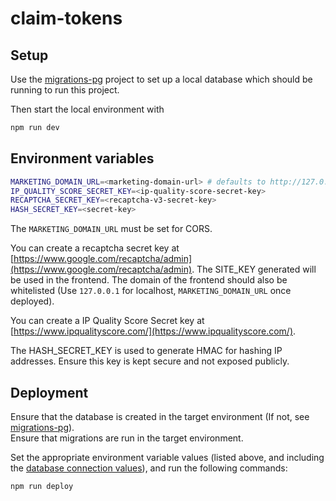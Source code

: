 # claim-tokens

## Setup

Use the [migrations-pg](../migrations-pg) project to set up a local database which should be running to run this project.

Then start the local environment with

```sh
npm run dev
```

## Environment variables

```sh
MARKETING_DOMAIN_URL=<marketing-domain-url> # defaults to http://127.0.0.1:3001
IP_QUALITY_SCORE_SECRET_KEY=<ip-quality-score-secret-key>
RECAPTCHA_SECRET_KEY=<recaptcha-v3-secret-key>
HASH_SECRET_KEY=<secret-key>
```

The `MARKETING_DOMAIN_URL` must be set for CORS.

You can create a recaptcha secret key at [https://www.google.com/recaptcha/admin](https://www.google.com/recaptcha/admin). The SITE_KEY generated will be used in the frontend. The domain of the frontend should also be whitelisted (Use `127.0.0.1` for localhost, `MARKETING_DOMAIN_URL` once deployed).

You can create a IP Quality Score Secret key at [https://www.ipqualityscore.com/](https://www.ipqualityscore.com/).

The HASH_SECRET_KEY is used to generate HMAC for hashing IP addresses. Ensure this key is kept secure and not exposed publicly.

## Deployment

Ensure that the database is created in the target environment (If not, see [migrations-pg](../migrations-pg#create-and-setup-the-database-in-aws)).  
Ensure that migrations are run in the target environment.

Set the appropriate environment variable values (listed above, and including the [database connection values](../migrations-pg#create-and-setup-the-database-in-aws)), and run the following commands:

```sh
npm run deploy
```
